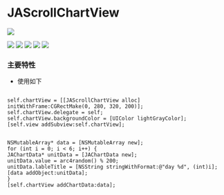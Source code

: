 # JAScrollChartView



![](https://avatars1.githubusercontent.com/u/4318332?v=3&s=460)

![](https://img.shields.io/github/stars/jaly19870729/UITextField-ValidTextFieldValue-.svg) ![](https://img.shields.io/github/forks/jaly19870729/UITextField-ValidTextFieldValue-.svg) ![](https://img.shields.io/github/tag/jaly19870729/UITextField-ValidTextFieldValue-.svg) ![](https://img.shields.io/github/release/jaly19870729/UITextField-ValidTextFieldValue-.svg) ![](https://img.shields.io/github/issues/jaly19870729/UITextField-ValidTextFieldValue-.svg)
### 主要特性

- 使用如下


```objc

self.chartView = [[JAScrollChartView alloc] initWithFrame:CGRectMake(0, 280, 320, 200)];
self.chartView.delegate = self;
self.chartView.backgroundColor = [UIColor lightGrayColor];
[self.view addSubview:self.chartView];


NSMutableArray* data = [NSMutableArray new];
for (int i = 0; i < 6; i++) {
JAChartData* unitData = [JAChartData new];
unitData.value = arc4random() % 200;
unitData.lableTitle = [NSString stringWithFormat:@"day %d", (int)i];
[data addObject:unitData];
}
[self.chartView addChartData:data];

```